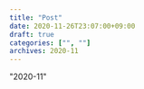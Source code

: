 ```yaml
---
title: "Post"
date: 2020-11-26T23:07:00+09:00
draft: true
categories: ["", ""]
archives: 2020-11
---
```


"2020-11"